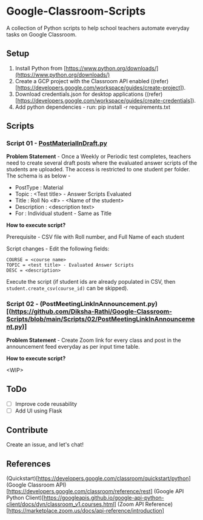 # Google-Classroom-Scripts
A collection of Python scripts to help school teachers automate everyday tasks on Google Classroom.

## Setup

1. Install Python from [https://www.python.org/downloads/](https://www.python.org/downloads/)
2. Create a GCP project with the Classroom API enabled ((refer)[https://developers.google.com/workspace/guides/create-project]).
3. Download credentials.json for desktop applications ((refer)[https://developers.google.com/workspace/guides/create-credentials]).
4. Add python dependencies - run: pip install -r requirements.txt

## Scripts

### Script 01 - [PostMaterialInDraft.py](https://github.com/Diksha-Rathi/Google-Classroom-Scripts/blob/main/Scripts/01/PostMaterialInDraft.py)

**Problem Statement** -
Once a Weekly or Periodic test completes, teachers need to create several draft posts where the evaluated answer scripts of the students are uploaded. The access is restricted to one student per folder. The schema is as below - 

* PostType : Material
* Topic : \<Test title> - Answer Scripts Evaluated
* Title : Roll No <#> - \<Name of the student>
* Description : \<description text>
* For : Individual student - Same as Title

**How to execute script?**
  
Prerequisite - CSV file with Roll number, and Full Name of each student

Script changes - Edit the following fields:
```
COURSE = <course name> 
TOPIC = <test title> - Evaluated Answer Scripts 
DESC = <description> 
```

Execute the script (if student ids are already populated in CSV, then `student.create_csv(course_id)` can be skipped).

### Script 02 - (PostMeetingLinkInAnnouncement.py)[(https://github.com/Diksha-Rathi/Google-Classroom-Scripts/blob/main/Scripts/02/PostMeetingLinkInAnnouncement.py)]

**Problem Statement** - 
Create Zoom link for every class and post in the announcement feed everyday as per input time table.

**How to execute script?**

\<WIP>

## ToDo 
- [ ] Improve code reusability
- [ ] Add UI using Flask

## Contribute 
Create an issue, and let's chat!

## References
(Quickstart)[https://developers.google.com/classroom/quickstart/python]
(Google Classroom API)[https://developers.google.com/classroom/reference/rest]
(Google API Python Client)[https://googleapis.github.io/google-api-python-client/docs/dyn/classroom_v1.courses.html]
(Zoom API Reference)[https://marketplace.zoom.us/docs/api-reference/introduction]